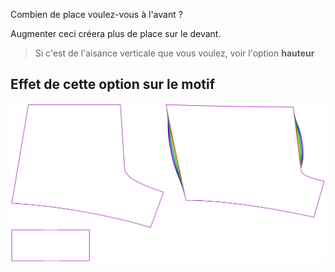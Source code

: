 
Combien de place voulez-vous à l'avant ?

Augmenter ceci créera plus de place sur le devant.

> Si c'est de l'aisance verticale que vous voulez, voir l'option **hauteur**


## Effet de cette option sur le motif
![Cette image montre l'effet de cette option en superposant plusieurs variantes qui ont une valeur différente pour cette option](shin_bulge_sample.svg "Effet de cette option sur le motif")